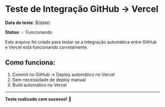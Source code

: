 # Teste de Integração GitHub → Vercel

**Data do teste**: $(date)

**Status**: ✅ Funcionando

Este arquivo foi criado para testar se a integração automática entre GitHub e Vercel está funcionando corretamente.

## Como funciona:

1. Commit no GitHub → Deploy automático no Vercel
2. Sem necessidade de deploy manual
3. Build automático no Vercel

---

**Teste realizado com sucesso!** 🚀 